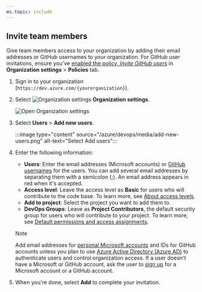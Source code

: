 ```yaml
---
ms.topic: include
---
```



## Invite team members


Give team members access to your organization by adding their email addresses or GitHub usernames to your organization. For GitHub user invitations, ensure you've [enabled the policy, *Invite GitHub users*](../user-guide/sign-up-invite-teammates.md#enable-github-invitations) in **Organization settings** > **Policies** tab.

1. Sign in to your organization (```https://dev.azure.com/{yourorganization}```).

2. Select ![Organization settings](/azure/devops/media/icons/gear-icon.png) **Organization settings**.

   ![Open Organization settings](/azure/devops/media/settings/open-admin-settings-vert.png)

3. Select **Users** > **Add new users**.

   :::image type="content" source="/azure/devops/media/add-new-users.png" alt-text="Select Add users":::

4. Enter the following information:

   - **Users**: Enter the email addresses (Microsoft accounts) or [GitHub usernames](#enable-github-invitations) for the users. You can add several email addresses by separating them with a semicolon (;). An email address appears in red when it's accepted.  
   - **Access level**: Leave the access level as **Basic** for users who will contribute to the code base. To learn more, see [About access levels](../organizations/security/access-levels.md).  
   - **Add to project**: Select the project you want to add them to.  
   - **DevOps Groups**: Leave as **Project Contributors**, the default security group for users who will contribute to your project. To learn more, see [Default permissions and access assignments](../organizations/security/permissions-access.md).  

	> [!NOTE]  
	> Add email addresses for [personal Microsoft accounts](https://account.microsoft.com/account) and IDs for GitHub accounts unless you plan to use [Azure Active Directory (Azure AD)](/azure/active-directory/fundamentals/active-directory-whatis) to authenticate users and control organization access. If a user doesn't have a Microsoft or GitHub account, ask the user to [sign up](https://signup.live.com/) for a Microsoft account or a GitHub account.  

5. When you're done, select **Add** to complete your invitation.